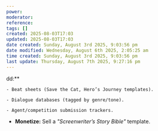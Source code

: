 ```yaml
---
power: 
moderator:
reference:
tags: []
created: 2025-08-03T17:03
updated: 2025-08-03T17:03
date created: Sunday, August 3rd 2025, 9:03:56 pm
date modified: Wednesday, August 6th 2025, 2:05:25 am
time created: Sunday, August 3rd 2025, 9:03:56 pm
last update: Thursday, August 7th 2025, 9:27:16 pm
---
```

dd:**
    
    - Beat sheets (Save the Cat, Hero’s Journey templates).
        
    - Dialogue databases (tagged by genre/tone).
        
    - Agent/competition submission trackers.
        
- **Monetize:** Sell a _"Screenwriter’s Story Bible"_ template.
    

